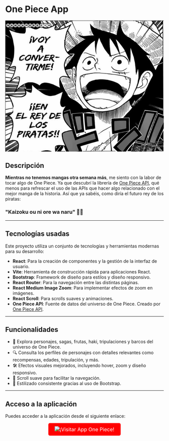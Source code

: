 # One Piece App

![One Piece](./public/Rey.png)

## Descripción

**Mientras no tenemos mangas otra semana más**, me siento con la labor de tocar algo de One Piece. Ya que descubrí la librería de [One Piece API](https://api-onepiece.com/en), qué menos para refrescar el uso de las APIs que hacer algo relacionado con el mejor manga de la historia. Así que ya sabéis, como diría el futuro rey de los piratas:

### "Kaizoku ou ni ore wa naru" 🏴‍☠️

---

## Tecnologías usadas

Este proyecto utiliza un conjunto de tecnologías y herramientas modernas para su desarrollo:

- **React**: Para la creación de componentes y la gestión de la interfaz de usuario.
- **Vite**: Herramienta de construcción rápida para aplicaciones React.
- **Bootstrap**: Framework de diseño para estilos y diseño responsivo.
- **React Router**: Para la navegación entre las distintas páginas.
- **React Medium Image Zoom**: Para implementar efectos de zoom en imágenes.
- **React Scroll**: Para scrolls suaves y animaciones.
- **One Piece API**: Fuente de datos del universo de One Piece. Creado por [One Piece API](https://api-onepiece.com/en).

---

## Funcionalidades

- 🌟 Explora personajes, sagas, frutas, haki, tripulaciones y barcos del universo de One Piece.
- 🔍 Consulta los perfiles de personajes con detalles relevantes como recompensas, edades, tripulación, y más.
- 🛠️ Efectos visuales mejorados, incluyendo hover, zoom y diseño responsivo.
- 📜 Scroll suave para facilitar la navegación.
- 🎨 Estilizado consistente gracias al uso de Bootstrap.

---

## Acceso a la aplicación

Puedes acceder a la aplicación desde el siguiente enlace:

<p align="center">
  <a href="https://onepiece-efhvht70c-henrys-projects-ca9387f6.vercel.app/" target="_blank" style="text-decoration: none;">
    <img src="https://via.placeholder.com/150x50.png?text=%C2%A1Visitar+App+One+Piece!" alt="¡Visitar App One Piece!" style="background-color: red; color: white; border: none; padding: 10px 20px; font-size: 16px; cursor: pointer; border-radius: 5px;">
  </a>
</p>
